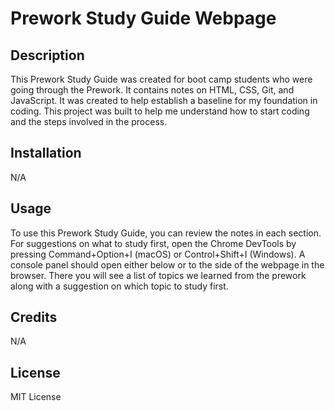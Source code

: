 # Prework Study Guide Webpage

## Description

This Prework Study Guide was created for boot camp students who were going through the Prework. It contains notes on HTML, CSS, Git, and JavaScript. It was created to help establish a baseline for my foundation in coding. This project was built to help me understand how to start coding and the steps involved in the process.

## Installation

N/A

## Usage

To use this Prework Study Guide, you can review the notes in each section. For suggestions on what to study first, open the Chrome DevTools by pressing Command+Option+I (macOS) or Control+Shift+I (Windows). A console panel should open either below or to the side of the webpage in the browser. There you will see a list of topics we learned from the prework along with a suggestion on which topic to study first.

## Credits

N/A

## License

MIT License
